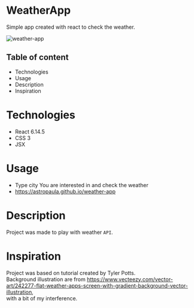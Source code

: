 # WeatherApp
Simple app created with react to check the weather.

![weather-app](https://user-images.githubusercontent.com/67111891/91979191-aec5e880-ed25-11ea-9192-0af102306ae9.png)


## Table of content
* Technologies
* Usage
* Description
* Inspiration

# Technologies
* React 6.14.5
* CSS 3
* JSX

# Usage
* Type city You are interested in and check the weather
* https://astropaula.github.io/weather-app

# Description
Project was made to play with weather `API`.

# Inspiration
Project was based on tutorial created by Tyler Potts.<br>
Background illustration are from https://www.vecteezy.com/vector-art/242277-flat-weather-apps-screen-with-gradient-background-vector-illustration, <br>
with a bit of my interference. 
